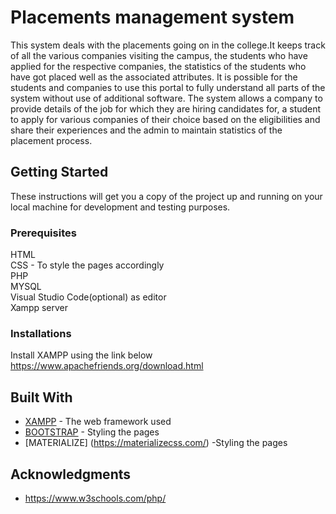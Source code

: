 # Placements management system
This system deals with the placements going on in the college.It keeps track of all the various companies visiting the campus, the students who have applied for the respective companies, the statistics of the students who have got placed well as the associated attributes. It is possible for the students and companies to use this portal to fully understand all parts of the system without use of additional software. The system allows a company to provide details of the job for which they are hiring candidates for, a student to apply for various companies of their choice based on the eligibilities and share their experiences and the admin to maintain statistics of the placement process.
## Getting Started

These instructions will get you a copy of the project up and running on your local machine for development and testing purposes.

### Prerequisites

HTML</br>
CSS - To style the pages accordingly </br>
PHP</br>
MYSQL </BR>
Visual Studio Code(optional) as editor</br>
Xampp server</br>

### Installations
Install XAMPP using the link below</BR>
https://www.apachefriends.org/download.html



## Built With

* [XAMPP](https://www.apachefriends.org/download.html) - The web framework used
* [BOOTSTRAP](https://getbootstrap.com/) - Styling the pages
* [MATERIALIZE] (https://materializecss.com/) -Styling the pages


## Acknowledgments

* https://www.w3schools.com/php/

